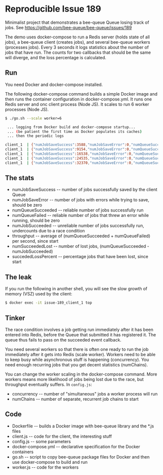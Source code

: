 # Reproducible Issue 189

Minimalist project that demonstrates a bee-queue Queue losing track of jobs. See https://github.com/bee-queue/bee-queue/issues/189

The demo uses docker-compose to run a Redis server (holds state of all jobs), a bee-queue client (creates jobs), and several bee-queue workers (processes jobs).
Every 3 seconds it logs statistics about the number of jobs that have run.
The counts for two callbacks that should be the same will diverge, and the loss percentage is calculated.

## Run

You need Docker and docker-compose installed.

The following docker-compose command builds a simple Docker image and then runs the container configuration in docker-compose.yml.
It runs one Redis server and onc client process (Node JS).
It scales to run 6 worker processes (Node JS).

```bash
$ ./go.sh --scale worker=6

 ... logging from Docker build and docker-compose startup...
 ... (be patient the first time as Docker populates its caches)
 ... then the periodic logs

client_1  | {"numJobSaveSuccess":3588,"numJobSaveError":0,"numQueueSucceeded":3586,"numQueueFailed":0,"numJobSucceeded":3461,"throughput":"1195","numSucceededLost":125,"succededLossPercent":"3.5"}
client_1  | {"numJobSaveSuccess":9154,"numJobSaveError":0,"numQueueSucceeded":9155,"numQueueFailed":0,"numJobSucceeded":8901,"throughput":"1526","numSucceededLost":254,"succededLossPercent":"2.8"}
client_1  | {"numJobSaveSuccess":16538,"numJobSaveError":0,"numQueueSucceeded":16544,"numQueueFailed":0,"numJobSucceeded":16180,"throughput":"1838","numSucceededLost":364,"succededLossPercent":"2.2"}
client_1  | {"numJobSaveSuccess":24535,"numJobSaveError":0,"numQueueSucceeded":24532,"numQueueFailed":0,"numJobSucceeded":24017,"throughput":"2044","numSucceededLost":515,"succededLossPercent":"2.1"}
client_1  | {"numJobSaveSuccess":32370,"numJobSaveError":0,"numQueueSucceeded":32368,"numQueueFailed":0,"numJobSucceeded":31636,"throughput":"2158","numSucceededLost":732,"succededLossPercent":"2.3"}
```

## The stats

* numJobSaveSuccess -- number of jobs successfully saved by the client Queue
* numJobSaveError -- number of jobs with errors while trying to save, should be zero
* numQueueSucceeded -- reliable number of jobs successfully run
* numQueueFailed -- reliable number of jobs that threw an error while running, should be zero
* numJobSucceeded -- unreliable number of jobs successfully run, undercounts due to a race condition
* throughput -- average of (numQueueSucceeded + numQueueFailed) per second, since start
* numSucceededLost -- number of lost jobs, (numQueueSucceeded - numJobSucceeded)
* succededLossPercent -- percentage jobs that have been lost, since start

## The leak

If you run the following in another shell, you will see the slow growth of memory (VSZ) used by the client:
```bash
$ docker exec -it issue-189_client_1 top
```

## Tinker

The race condition involves a job getting run immediately after it has been entered into Redis, before the Queue that submitted it has registered it.
The queue thus fails to pass on the succeeded event callback.

You need several workers so that there is often one ready to run the job immediately after it gets into Redis (scale worker).
Workers need to be able to keep busy while asynchronous stuff is happening (concurrency).
You need enough recurring jobs that you get decent statistics (numChains).

You can change the worker scaling in the docker-compose command.
More workers means more likelihood of jobs being lost due to the race, but throughput eventually suffers.
In `config.js`:
* concurrency -- number of "simultaneous" jobs a worker process will run
* numChains -- number of separate, recurrent job chains to start

## Code

* Dockerfile -- builds a Docker image with bee-queue library and the *.js files
* client.js -- code for the client, the interesting stuff
* config.js -- some parameters
* docker-compose.yml -- declarative specification for the Docker containers
* go.sh -- script to copy bee-queue package files for Docker and then use docker-compose to build and run
* worker.js -- code for the workers
